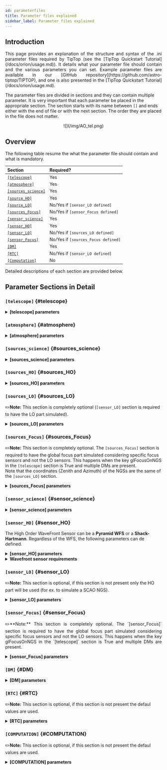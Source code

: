 ```yaml
---
id: parameterfiles
title: Parameter files explained
sidebar_label: Parameter files explained
---
```


## Introduction

<p align="justify">
This page provides an explanation of the structure and syntax of the .ini parameter files required by TipTop (see the [TipTop Quickstart Tutorial](/docs/orion/usage.md)). It details what your parameter file should contain and the various parameters you can set. Example parameter files are available in our [GitHub repository](https://github.com/astro-tiptop/TIPTOP), and one is also presented in the [TipTop Quickstart Tutorial](/docs/orion/usage.md).

The parameter files are divided in sections and they can contain multiple parameter. It is very important that each parameter be placed in the appropriate section. The section starts with its name between `[]` and ends either with the end of file or with the next section. The order they are placed in the file does not matter.
</p>

<p align="center">
![](/img/AO_tel.png)
</p>

## Overview

The following table resume the what the parameter file should contain and what is mandatory.

| Section | Required? |
| :--------------- |:---------------|
| [`[telescope]`](/docs/orion/parameterfiles#telescope) | Yes |
| [`[atmosphere]`](/docs/orion/parameterfiles#atmosphere) | Yes |
| [`[sources_science]`](/docs/orion/parameterfiles#sources_science)| Yes |
| [`[source_HO]`](/docs/orion/parameterfiles#sources_HO) | Yes |
| [`[source_LO]`](/docs/orion/parameterfiles#sources_LO) | No/Yes if `[sensor_LO defined]` |
| [`[sources_Focus]`](/docs/orion/parameterfiles#sources_Focus) | No/Yes if `[sensor_Focus defined]` |
| [`[sensor_science]`](/docs/orion/parameterfiles#sensor_science) | Yes |
| [`[sensor_HO]`](/docs/orion/parameterfiles#sensor_HO) | Yes |
| [`[sensor_LO]`](/docs/orion/parameterfiles#sensor_LO) | No/Yes if `[sources_LO defined]` |
| [`[sensor_Focus]`](/docs/orion/parameterfiles#sensor_Focus) | No/Yes if `[sources_Focus defined]` |
| [`[DM]`](/docs/orion/parameterfiles#DM) | Yes |
| [`[RTC]`](/docs/orion/parameterfiles#RTC) | No/Yes if `[sensor_LO defined]` |
| [`[Computation]`](/docs/orion/parameterfiles#COMPUTATION) | No |
	
Detailed descriptions of each section are provided below.

## Parameter Sections in Detail

### `[telescope]` {#telescope}

<details>
  <summary><strong> [telescope] parameters </strong></summary>

| Parameter | Required? | Type | Description |
| :--------------- |:---------------|:---------------:|:---------------|
| `TelescopeDiameter` | Yes | `float` | Set the outer diameter of the telescope pupil in unit of **_meters_**. |
| `Resolution` | Yes | `integer` |  _Default_: `256`<br /> Number of pixels across the pupil diameter. This value is used in computation of the telescope OTF. |
| `ObscurationRatio` | No | `float` | _Default_: `0.0`<br /> Defines the central obstruction due to the secondary as a ratio of the `TelescopeDiameter`. |
| `ZenithAngle` | No/Yes if LO | `float` | _Default_: `0.0` <br /> Set the pointing direction of the telescope in degree with respect to the zenith. Used to compute airmass, to scale atmospheric layers and stars altitude. |
| `PupilAngle` | No | `float` |  _Default_: `0.0`<br /> Rotation angle of the telescope pupil in degrees. Applied to pupil mask and static aberration maps to match instrument orientation. |
| `PathPupil` | No | `string` |  _Default_: `''`<br /> Path to the pupil model in .fits file (if provided, the pupil model is interpolated). if absent or `''`, not used.|
| `PathStaticOn` | No | `string`  | _Default_: `None`<br /> Path to a .fits file containing an on-axis static aberration map (**_[nm]_**). This parameter can be used to add any kind of static aberrations.<br/> Example: the static aberration of the [ELT M1](https://github.com/astro-tiptop/TIPTOP/blob/main/tiptop/data/ELT_M1_MORFEO_DMs_static_wfe_480px.fits).<br/> If absent or `''`, not used.|
| `zCoefStaticOn` | No | `list of float`  | _Default_: `None`<br /> Combination of zernike modes that models an on-axis static aberration. Coefficients are in **_[nm RMS]_**.<br/> Examples: Focus `[0,0,100]`; Astigmatism `[0,0,0,100]`; Trefoil `[0,0,0,0,0,0,0,100]`; Spherical `[0,0,0,0,0,0,0,0,0,100]`.<br/> If absent not used.|
| `PathStaticOff` | No | `string`  | _Default_: `None`<br /> Path to a fits file that contains field-dependent (off-axis) static aberration maps. Must be provided together with `PathStaticPos` specifying the corresponding positions.<br/> If absent or `''`, not used. |
| `PathStaticPos` | No | `string`  | _Default_: `None`<br /> Required if `PathStaticOff`. Path to a fits file that contains the field positions [zenith in arcsec, azimuth in rad] corresponding to each off-axis static aberration map in `PathStaticOff`. |
| `PathApodizer` | No | `string`  | _Default_: `''`<br /> Path to a fits file that contains an amplitude apodizer map. Used to apply pupil amplitude weighting (transmission mask) in the simulation. if absent or `''`, not used. |
| `PathStatModes` | No | `string`  | _Default_: `''`<br /> Path to a fits file that contains a cube of static aberration modes. Each mode is normalized to have 1 nm RMS amplitude. If absent or `''`, not used. |
| `windPsdFile` | No | `string`  | _Default_: `''`<br /> File name of a .fits file with a 2D array with a frequency vector and PSD of tip and tilt windshake. |
| `extraErrorNm` | No | `float` | _Default_: `0.0` <br /> **_nm_** _RMS_ of the additional wavefront error to be added (an error that is not otherwise considered). This parameter is used to define a PSD that is summed to the AO PSD. The default power law is f^(-2), but is can be modified using the `extraErrorExp` parameter. It models a generic static aberration. |
| `extraErrorExp` | No |  `float` | _Default_: `-2.` <br /> Exponent of the power of spatial frequencies used to generate the PSD associated with `extraErrorNm`. |
| `extraErrorMin` | No |  `float` | _Default_: `0.0` <br /> Minimum spatial frequency (**_[m^(-1)]_**) for which PSD associated with `extraErrorNm` is > 0|
| `extraErrorMax` | No |  `float` | _Default_: `0.0` <br /> Maximum spatial frequency (**_[m^(-1)]_**) for which PSD associated with `extraErrorNm` is > 0 <br /> _Note_: 0 means maximum frequency is the one present in the spatial frequency array of the PSDs. |
| `extraErrorLoNm` | No |  `float` | _Default_: `0.0` <br /> **_nm_** _RMS_ of the additional error to be added (an error that is not otherwise considered). <br /> It can be a list of two values, the on-axis error and the error at the edge of the technical field (`[telescope] TechnicalFoV`) <br /> _Note:_ (1) only makes sense if `[sensor_LO]` is present (2) if not present `extraErrorNm` is used on LO directions. |
| `extraErrorLoExp` | No |  `float` | _Default_: `-2.` <br /> Exponent of the power of spatial frequencies used to generate the PSD associated with `extraErrorLoNm`. |
| `extraErrorLoMin` | No |  `float` | _Default_: `0.0` <br /> Mminimum spatial frequency for which PSD associated with `extraErrorLoNm` is > 0 |
| `extraErrorLoMax`  | No |  `float` | _Default_: `0.0` <br /> Maximum spatial frequency for which PSD associated with `extraErrorLoNm` is > 0 <br /> _Note_: 0 means maximum frequency is the one present in the spatial frequency array of the PSDs. |
| `jitter_FWHM` | No |  `float` | _Default_: `None` <br /> Additional kernel to be convolved with PSF, it could be a scalar (FWHM in **_mas_**) for a round kernel or a list of three values [FWHM_mas_max, FWHM_mas_min, angle_rad]. It models an additional tip/tilt jitter (e.g. vibrations, PSF drifts, ...).|
| `glFocusOnNGS` | No |  `bool` | _Default_: `False` <br /> Global focus control with natural guide stars. Multi-conjugate systems only. Requires `NumberLenslets` >= 2 in `sensor_LO` or a specific global focus sensor (`[sources_Focus]` and `[sensor_Focus]` sections). |
| `TechnicalFoV` | No/Yes if LO |  `float` | _Default_: `0.0` <br /> Diameter of the technical field of view in **_[arcsec]_**. In MCAO/LGS configurations, used when `NumberActuators` from `[DM]` section is not set: scales the projected DM size with altitude and derives the actuator count from `DmPitchs`. In LO, also sets the angular range for interpolating additional low-order error terms (`extraErrorLoNm`).<br/> _Warning:_ Mandatory and no default if LO section is used.|

<!-- | `coefficientOfTheStaticMode` | No used | `string`  | _Default_: `''`<br /> Coefficients applied to the static aberration modes loaded from `PathStatModes`. | -->

</details>

### `[atmosphere]` {#atmosphere}

<details>
  <summary><strong> [atmosphere] parameters </strong></summary>

| Parameter | Required? | Type | Description |
| :--------------- |:---------------|:---------------:|:---------------|
| `Seeing` | Yes,  unless `r0_value` given | `float` | Set the seeing at Zenith in **_[arcsec]_**. Used to compute `r0` as `r0 = 0.976 × λ / Seeing(rad)`. If not set, **TipTop** uses `r0_value`. |
| `r0_value` | Yes, unless `Seeing` given | `float` | Set the atmosphere Fried parameter `r0` in **[meters]**. Used directly if `Seeing` is not provided. |
| `Wavelenght` | No/Yes if LO | `float` | _Default_: `500e-9` <br /> Wavelength at which the atmospheric statistics are defined (in meters). <br /> _Warning:_ Mandatory and no default if LO section is used.|
| `L0` | No/Yes if LO | `float` | _Default_: `25.0` <br /> Outer Scale of the atmosphere in meters. <br />_Warning:_ Mandatory and no default if LO section is used.|
| `Cn2Weights` | No/Yes if LO | `list of float` | _Default_: `[1.0]` <br /> Relative contribution of each layer. The sum of all the list element must be 1. Must have the same length as `Cn2Heights`, `WindSpeed` and `WindDirection`. <br /> _Warning_: required if `Cn2Heights`, `WindSpeed` or `WindDirection` are defined. <br /> _Warning_: extremely confusing error message if absent when it must be defined. |
| `Cn2Heights` | No/Yes if LO | `list of float` | _Default_: `[0.0]` <br /> Altitude of layers in **_[meters]_**. Must have the same length as `Cn2Weights`, `WindSpeed` and `WindDirection`. <br /> _Warning_: required if `Cn2Weights`, `WindSpeed` or `WindDirection` are defined. <br /> _Warning_: extremely confusing error message if absent when it must be defined.|
| `WindSpeed` | No/Yes if LO | `list of float` | _Default_: `[10.0]` <br />  Wind speed values for each layer in **_[m/s]_**. Must have the same length as `Cn2Weights`, `Cn2Heights` and `WindDirection`. <br />_Warning_: required if `Cn2Weights`, `Cn2Heights` or `WindDirection` are defined. <br /> _Warning_: extremely confusing error message if absent when it must be defined. |
| `WindDirection` | No | `list of float` | _Default_: a list of 0 of the length of WindSpeed <br />  Wind direction for each layer in **_[degrees]_**. 0 degree is along the x axis then anticlockwise. Must have the same length as `Cn2Weights`, `Cn2Heights` and `WindSpeed`.|
| `testWindspeed` | No | `float` | Used only for tests. |

</details>


### `[sources_science]` {#sources_science}

<details>
  <summary><strong> [sources_science] parameters </strong></summary>

| Parameter | Required? | Type | Description |
| :--------------- |:---------------|:---------------:|:---------------|
| `Wavelength` | Yes | `list of float` or `float` | List of wavelengths in **_meters_**. <br /> When more than one elements is present the output PSF saved in the fits file is a 4D array with dimension (Nw, Ns, Npix, Npix), where Nw is the number of wavelengths required (`[sources_science] Wavelength`), Ns is the number of directions required ([sources_science] Zenith and Azimuth) and Npix is the size required for the PSFs (`[sensor_science] FieldOfView`). If a single elements is present the fits file is a 3D array with dimension (Ns, Npix, Npix). Instead the profiles will be a 3D array (fourth fits file extension) with dimensions (2*Nw, Ns, Npix/2). The first Nw elements contain the radius and the second Nw elements the profile values (the first radius and profile pair is radius=data[0,0,:] profile=data[Nw,0,:], the second is radius=data[1,0,:] profile=data[Nw+1,0,:], …) json file: two lists, radius and psf with dimensions (Nw, Ns, Npix/2). <br /> In this case more memory is required and small differences with respect to monochromatic PSF will be present because: (1) errors Differential refractive anisoplanatism and Chromatism from **P3** are computed for a single wavelength (the shortest one) (2) effective field-of-view of the PSF is typically larger to guarantee that the PSF at the shortest wavelength has the required field-of-view (3) The PSF is typically computed with a higher sampling to guarantee that the longest wavelength has the required sampling and then the PSFs at the shorter wavelengths are rebinned. |
| `Zenith` | Yes | `list of float` | Zenithal coordinate in arcsec (distance from axis) of science sources. Must be the same length as `Azimut`. |
| `Azimuth` | Yes | `list of float` | Azimuthal coordinate in **_degree_** (angle from the ref. direction: polar axis is x-axis) of science sources. Must be the same length as `Zenith`. |

</details>

### `[sources_HO]` {#sources_HO}

<details>
  <summary><strong> [sources_HO] parameters </strong></summary>

| Parameter | Required? | Type | Description |
| :--------------- |:---------------|:---------------:|:---------------|
| `Wavelength` | Yes |  `float` | Sensing wavelength for Hight Order modes in **_meters_** <br /> _Warning_: gives a confusing error message if absent. |
| `Zenith` | No | `list of float` | _Default_: `[0.0]` <br /> Zenithal coordinate of each guide stars in arcsec (distance from axis). Must be the same length as `Azimuth`, even if `Azimuth` is defined, this is optional. |
| `Azimuth` | No | `list of float` | _Default_: `[0.0]` <br /> Azimuthal coordinate in degree (angle from the ref. direction: polar axis is x-axis) of each guide stars. Must be the same length as `Zenith`, even if `Zenith` is defined, this is optional. |
| `Height` | No | `float` | _Default_: `0.0` <br /> Altitude of the guide stars (0 if infinite). Consider that all guide star are at the same height. |

</details>

### `[sources_LO]` {#sources_LO}

✏️**Note:** This section is completely optional (`[sensor_LO]` section is required to have the LO part simulated).

<details>
  <summary><strong> [sources_LO] parameters </strong></summary>

| Parameter | Required? | Type | Description |
| :--------------- |:---------------|:---------------:|:---------------|
| `Wavelength` | Yes | `float` | Sensing wavelength for Low Order modes in **meters**. |
| `Zenith` | Yes | `list of float` | Zenithal coordinate of each guide stars in arcsec (distance from axis). Must be the same length as `Azimuth`. |
| `Azimuth` | Yes | `list of float` | Azimuthal coordinate in degree (angle from the reference direction: polar axis is x-axis) of each guide stars. Must be the same length as `Zenith`. |

</details>

### `[sources_Focus]` {#sources_Focus}

<p align="justify">

✏️**Note:** This section is completely optional. The `[sources_Focus]` section is required to have the global focus part simulated considering specific focus sensors and not the LO sensors. This happens when the key glFocusOnNGS in the `[telescope]` section is True and multiple DMs are present. \
Note that the coordinates (Zenith and Azimuth) of the NGSs are the same of the `[sources_LO]` section.
</p>

<details>
  <summary><strong> [sources_Focus] parameters </strong></summary>

| Parameter | Required? | Type | Description |
| :--------------- |:---------------|:---------------:|:---------------|
| `Wavelength` | Yes | `float` | Sensing wavelength for global focus modes in **_meters_**. |

</details>

### `[sensor_science]` {#sensor_science}

<details>
  <summary><strong> [sensor_science] parameters </strong></summary>

| Parameter | Required? | Type | Description |
| :--------------- |:---------------|:---------------:|:---------------|
| `PixelScale` | Yes | `float` | Pixel/spaxel scale in **_milliarcsec_**. <br /> _Warning_: confusing error message if missing. |
| `FieldOfView` | Yes | `integer` | Field of view of the camera in pixel/spaxel. <br /> _Warning_: confusing error message if missing. |
| `Super_Sampling` | No | `float`| Desired radial interpolation sampling step in **_milliarcsec_**. <br /> If provided, TipTop performs a 2D polar interpolation of the PSF to produce a radial profile resampled at the requested scale. |

<p align="justify">

✏️**Note:** following parameters were added to uniformise all the sensor (HO and LO), but they are not used. <br />
`Binning`, `NumberPhotons`, `SpotFWHM`, `SpectralBandwidth`, `Transmittance`, `Dispersion`, `SigmaRON`, `Dark`, `SkyBackground`, `Gain`, `ExcessNoiseFactor`, `Wavelength`, `FieldOfView`
</p>

</details>

### `[sensor_HO]` {#sensor_HO}

The High Order WaveFront Sensor can be a **Pyramid WFS** or a **Shack-Hartmann**. Regardless of the WFS, the following parameters can de defined.

<details>
  <summary><strong> [sensor_HO] parameters </strong></summary>

| Parameter | Required? | Type | Description |
| :--------------- |:---------------|:---------------:|:---------------|
| `WfsType` | No | `string` |  _Default_: `Shack-Hartmann` <br /> Type of wavefront sensor used for the High Order sensing. Other available option: `Pyramid`. |
| `NumberLenslets` | No | `list of int` |  _Default_: `[20]` <br /> Number of WFS lenslets. Used for both **Shack–Hartmann** and **Pyramid** sensors. Also used for noise computation if NoiseVariance is not set. |
| `SizeLenslets` | No | `list of float` |  _Default_: `[Telescope] TelescopeDiameter/[sensor_HO] NumberLenslet` <br /> Lenslet Size of WFS lenslets in **_meters_**. Overrides the ratio between telescope size and Number of lenslet used to compute the matrix size. |
| `PixelScale` | Yes | `integer` | High Order WFS pixel scale in **_[mas]_**. Not used when a **Pyramid** wavefront sensor has been selected. <br /> _Warning_: gives a confusing error message if missing. |
| `FieldOfView` | Yes | `integer` | Number of pixels per subaperture. Not used when a **Pyramid** wavefront sensor has been selected (4 pixels are used in this case). <br /> _Warning_: gives a confusing error message if missing. |
| `NumberPhotons` | No | `list of int` |  _Default_: `[Inf]` <br /> Flux return in **_[nph/frame/subaperture]_**. <br /> It can be computed as: `(0-magn-flux [ph/s/m2]) * (size of sub-aperture [m])^2 * (1/SensorFrameRate_HO) * (total throughput) * (10^(-0.4*magn_source_HO))`|
| `SpotFWHM` | No | `list of list of float` |  _Default_: `[[0.0, 0.0]]` <br /> Represents the instrumental broadening of **Shack–Hartmann** spot size (FWHM) along x and y, in **_milliarcseconds_** without turbulence. If set to [[0.0, 0.0]], only atmospheric broadening is considered. Not used with a **Pyramid** WFS. |
| `Gain` | No | `float` |  _Default_: `1.0` <br /> Detector pixel gain. |
| `ExcessNoiseFactor` | No | `float` |  _Default_: `1.0` <br /> Excess noise factor. |
| `NoiseVariance`  | No | `list of float` |  _Default_: `[None]` <br /> Noise Variance in _rad2_. If set, this value overrides the analytical noise variance calculation. |
| `SigmaRON` | No | `float` |  _Default_: `0.0` <br /> Read-out noise std in **_[e-]_**, used only if the `NoiseVariance` is not set. |
| `addMcaoWFsensConeError` | No | `bool` | _Default_: `False` <br /> Additional error to consider the reduced sensing volume due to the cone effect. Multi-conjugate systems only.|

<!-- | `SpectralBandwidth` | No | `float` |  _Default_: `0.0` <br /> Spectral fullwidth around each central wavelength (in **_[meters]_**). If 0, monochromatic simulation. ||
| `Transmittance` | No | `list of float` |  _Default_: `[1.0]` <br /> Transmission factors at the WFS plane. Expected in the range [0,1]. |
| `Dispersion` | No | `list of list of float` |  _Default_: `[[0.0],[0.0]]` <br /> Chromatic shift of the image on the detector, in pixels. The first sub-list corresponds to x-offsets, the second to y-offsets. Must have the same number of elements as `Transmittance`. Used only in PSF computation to account for wavelength-dependent shifts (e.g. due to residual atmospheric dispersion). | -->

</details>

<details>
  <summary><strong> Wavefront sensor requirements </strong></summary>

<!-- ### Wavefront sensor requirements -->
<p align="justify">
In the two following section we list the parameters that are specific to each wavefront sensor. If you define a parameter for one WFS while another WFS is defined The parameter will be ignored. For example, if you define the parameter `SigmaRON`, while WfsType is `Pyramid`, `SigmaRON` is ignored.
</p>

#### Shack-Hartmann requirements


| Parameter | Required? | Type | Description |
| :--------------- |:---------------|:---------------:|:---------------|
| `Algorithm` | No | `string` |  _Default_: `wcog` <br /> Other options: `cog` (simple center-of-gravity), `tcog` (center-of-gravity with threshold), `qc` (quad-cell)|
| `WindowRadiusWCoG` | No | `integer` |  _Default_: `5.0` <br /> FWHM in pixel of the gaussian weighting function. |


#### Pyramid requirements


| Parameter | Required? | Type | Description |
| :--------------- |:---------------|:---------------:|:---------------|
| `Modulation` | Yes | `float` | _Default_: `None` <br /> If the chosen wavefront sensor is the `Pyramid`, spot modulation radius in lambda/D units. This is ignored if the WFS is `Shack-Hartmann`.  <br /> _Warning_: gives a confusing message if missing when required. |
| `Binning` | No | `integer` | _Default_: `1` <br /> Binning factor of the detector, only used in the pyramid case, optional for pyramid. |

#### Can be set but not used

| Parameter | Required? | Type | Description |
| :--------------- |:---------------|:---------------:|:---------------|
| `Dark` | No | `float` | _Default_: `0.0` <br /> Dark current in **_[e-/s/pix]_**.|
| `SkyBackground` | No | `float` | _Default_: `0.0` <br /> Sky background **_[e-/s/pix]_**. |
| `ThresholdWCoG` | No | `float` | _Default_: `0.0` <br /> Threshold Number of pixels for windowing the low order WFS pixels. |
| `NewValueThrPix` | No  | `float` | _Default_: `0.0` <br /> New value for pixels lower than `ThresholdWCoG`. Is there a reason to want to force these values to something else? |

</details>

### `[sensor_LO]` {#sensor_LO}

✏️**Note:** This section is optional, if this section is not present only the HO part will be used (for ex. to simulate a SCAO NGS).

<details>
  <summary><strong> [sensor_LO] parameters </strong></summary>

| Parameter | Required? | Type | Description |
| :--------------- |:---------------|:---------------:|:---------------|
| `PixelScale` | Yes | `float` | LO WFS pixel scale in **_[mas]_**. |
| `FieldOfView` | Yes | `integer` | Number of pixels per subaperture. Not used when a Pyramid wavefront sensor has been selected (4 pixels are used in this case). |
| `NumberPhotons` | Yes | `list of int` | Detected flux in **_[nph/frame/subaperture]_**. Must be the same length as `NumberLenslet`. <br /> It can be computed as: `(0-magn-flux [ph/s/m2]) * (size of subaperture [m])**2 * (1/SensorFrameRate_LO) * (total throughput) * (10**(-0.4*magn_source_LO))`.|
| `NumberLenslets` | Yes | `list of int` | _Default_: `[1]` <br /> Number of WFS lenslets. Must be the same length as `NumberPhotons`.|
| `SigmaRON` | Yes | `float` | _Default_: `0.0` <br /> Read out noise in **_[e-]_**. |
| `Dark` | Yes | `float` | _Default_: `0.0` <br /> Dark current **_[e-/s/pix]_**.|
| `SkyBackground` | Yes |  `float` | _Default_: `0.0` <br /> Sky background **_[e-/s/pix]_**.|
| `ExcessNoiseFactor` | Yes |  `float` | _Default_: `1.0` <br /> Excess noise factor.|
| `WindowRadiusWCoG` | Yes | `integer` or `string` |  _Default_: `1` <br /> Radius in pixel of the FWHM of the weights map of the weighted CoG the low order WFS pixels. <br /> _Warning_: if set to ‘optimize’, gain is automatically optimized by **TipTop** (closest int to half of PSF FWHM), otherwise the float value set is used. |
| `ThresholdWCoG` | Yes | `float` |  _Default_: `0.0` <br /> Threshold Number of pixels for windowing the low order WFS pixels. |
| `NewValueThrPix` | Yes | `float` |  _Default_: `0.0` <br /> New value for pixels lower than threshold. |
| `filtZernikeCov` | No | `bool` |  _Default_: `False` <br /> Filter for the zernike covariance. The zernike cov. is used to quantify for the TT tomographic (anisoplanatic) error. This filter accounts for the HO correction of an MCAO system. Multi-conjugate systems only. <br /> _Warning_: Do not use in systems with a single DM. |
| `Binning` | No | `integer` | _Default_: `1` <br /> Binning factor of the detector. |
| `SpotFWHM` | No | `list of list of int` | _Default_: `[[0.0,0.0]]` <br /> Low Order spot scale in **_[mas]_**. |
| `Gain` | No | `float` | _Default_: `1` <br /> Camera gain. |
| `Algorithm` | No | `string` | _Default_: `wcog` <br /> CoG computation algorithm. |



<!-- #### Can be set but not used -->

<!-- | Parameter | Required? | Type | Description |
| :--------------- |:---------------|:---------------:|:---------------|
| `Binning` | No | `integer` | _Default_: `1` <br /> Binning factor of the detector. |
| `SpotFWHM` | No | `list of list of int` | _Default_: `[[0.0,0.0]]` <br /> Low Order spot scale in **_[mas]_**. |
| `Gain` | No | `float` | _Default_: `1` <br /> Camera gain. |
| `Algorithm` | No | `string` | _Default_: `wcog` <br /> CoG computation algorithm. | -->

</details>

### `[sensor_Focus]` {#sensor_Focus}
<p align="justify">
✏️**Note:** This section is completely optional. The `[sensor_Focus]` section is required to have the global focus part simulated considering specific focus sensors and not the LO sensors. This happens when the key glFocusOnNGS in the `[telescope]` section is True and multiple DMs are present.
</p>

<details>
  <summary><strong> [sensor_Focus] parameters </strong></summary>

| Parameter | Required? | Type | Description |
| :--------------- |:---------------|:---------------:|:---------------|
| `PixelScale` | Yes | `float` | Focus WFS pixel scale in **_[mas]_**. |
| `FieldOfView` | Yes | `integer` | Not used. Number of pixels per subaperture. |
| `NumberPhotons` | Yes | `list of int` | Detected flux in **_[nph/frame/subaperture]_**. Must be the same length as `NumberLenslet`. <br /> It can be computed as: `(0-magn-flux [ph/s/m2]) * (size of subaperture [m])**2 * (1/SensorFrameRate_Focus) * (total throughput) * (10**(-0.4*magn_source_Focus))`.|
| `NumberLenslets` | Yes | `list of int` | _Default_: `[1]` <br /> Number of WFS lenslets. Must be the same length as `NumberPhotons`.|
| `SigmaRON` | Yes | `float` | _Default_: `0.0` <br /> Read out noise in **_[e-]_**. |
| `Dark` | Yes | `float` | _Default_: `0.0` <br /> Dark current **_[e-/s/pix]_**.|
| `SkyBackground` | Yes |  `float` | _Default_: `0.0` <br /> Sky background **_[e-/s/pix]_**.|
| `ExcessNoiseFactor` | Yes |  `float` |Excess noise factor.|
| `WindowRadiusWCoG` | Yes | `integer` or `string` |  _Default_: `1` <br /> Radius in pixel of the HWHM of the weights map of the weighted CoG the global focus WFS pixels. <br /> _Warning_: if set to ‘optimize’, gain is automatically optimized by **TipTop** (closest int to half of PSF FWHM), otherwise the float value set is used. |
| `ThresholdWCoG` | Yes | `float` |  _Default_: `0.0` <br /> Threshold Number of pixels for windowing the global focus WFS pixels. |
| `NewValueThrPix` | Yes | `float` |  _Default_: `0.0` <br /> New value for pixels lower than threshold. |
<!-- | `Binning` | No | `integer` | _Default_: `1` <br /> Binning factor of the detector. |
| `SpotFWHM` | No | `list of list of int` | _Default_: `[[0.0,0.0]]` <br /> Focus spot scale in **_[mas]_**. |
| `Gain` | No | `float` | _Default_: `1` <br /> Camera gain. |
| `Algorithm` | No | `string` | _Default_: `wcog` <br /> CoG computation algorithm. | -->


</details>

### `[DM]` {#DM}

<details>
  <summary><strong> [DM] parameters </strong></summary>

| Parameter | Required? | Type | Description |
| :--------------- |:---------------|:---------------:|:---------------|
| `DmPitchs` | Yes | `list of float` | DM actuators pitch in meters, on the meta pupil at the conjugasion altitude, used for fitting error computation. <br />_Warning_: if it smaller than `[sensor_HO]` `SizeLenslets` (=`[Telescope]` `TelescopeDiameter`/`[sensor_HO]` `NumberLenslet` ) aliasing error will be significant. <br />Must be the same length as `NumberActuators`.|
| `NumberActuators` | No | `list of int` | _Default_: computed from `TelescopeDiameter`, `TechnicalFoV`, `DMHeights` and `DMPitchs`. <br />Number of actuator on the pupil diameter. Must be the same length as `DmPitchs`. |
| `InfModel` | No | `string` |  _Default_: `gaussian` <br /> DM influence function model. Supported values: `'gaussian'` or `'xinetics'`. |
| `InfCoupling` | No | `list of float` | _Default_: `[0.2]` <br />Mechanical coupling coefficient (0–1) between DM actuators. Controls the width of the influence function. Must have the same length as `NumberActuators` (one value per DM).|
| `DmHeights` | No/Yes if LO or multi DMs | `list of float` | _Default_: `[0.0]` <br />DM altitude in **_meters_**. Must be the same length as `NumberActuators` and `DmPitchs`. |
| `OptimizationZenith` | No | `list of float` | _Default_: `[0.0]` <br />Zenith position in arcsec (distance from axis) of the direction in which the AO correction is optimized. Must be the same length as `OptimisationAzimuth` and `OptimizationWeight`. These are for wide field AO system, should be a requirement for MCAO and GLAO. |
| `OptimizationAzimuth` | No | `list of float` | _Default_: `[0.0]` <br />Azimuth in degrees (angle from the ref. direction: polar axis is x-axis) of the direction in which the AO correction is optimized. Must be the same length as `OptimizationZenith` and `OptimizationWeight`. These are for wide field AO system, should be a requirement for MCAO and GLAO. |
| `OptimizationWeight` | No | `list of float` | _Default_: `[1.0]` <br />Weights of the optimisation directions. Must be the same length as `OptimizationZenith` and `OptimizationAzimuth`. These are for wide field AO system, should be a requirement for MCAO and GLAO.|
| `OptimizationConditioning` | No | `float` |  _Default_: `1.0e2` <br />Matrix Conditioning threshold in the truncated SVD inversion.|
| `NumberReconstructedLayers` | No | `integer` |  _Default_: `10` <br /> Number of reconstructed atmospheric layers for tomographic AO systems (multi-guide-star). |
| `AoArea` | No | `string` |  _Default_: `circle` <br /> Shape of the AO-corrected area. Any other options are not defined and will give a squarre correction area. |

</details>

### `[RTC]` {#RTC}

✏️**Note:** This section is optional, if this section is not present the defaul values are used.

<details>
  <summary><strong> [RTC] parameters </strong></summary>

| Parameter | Required? | Type | Description |
| :--------------- |:---------------|:---------------:|:---------------|
| `LoopGain_HO` | No | `float` |  _Default_: `0.5` <br /> High Order Loop gain.|
| `SensorFrameRate_HO` | No | `float` |  _Default_: `500.0` <br /> High Order loop frequency in **_[Hz]_**. |
| `LoopDelaySteps_HO` | No | `integer` |  _Default_: `2` <br /> High Order loop delay in **_[frame]_**. |
| `LoopGain_LO` | No/Yes if LO | `float` or `string` |  _Default_: `None` <br /> Low Order loop gain. <br/> _Warning_: if set to ‘optimize’, gain is automatically optimized by **TipTop**, otherwise the float value set is used. |
| `SensorFrameRate_LO` | No/Yes if LO | `float` |  _Default_: `None` <br /> Loop frequency in **_[Hz]_**. If `[sensor_LO]` section is present it must be set. |
| `LoopDelaySteps_LO` | No/Yes if LO | `integer` |  _Default_: `None` <br /> Low Order loop delays in **_[frames]_**. If `[sensor_LO]` section is present it must be set. |
| `LoopGain_Focus` | No/Yes if Focus |  `float` or `string` |  _Default_: `None` <br /> Global focus loop gain. <br /> _Warning_: if set to ‘optimize’, gain is automatically optimized by **TipTop**, otherwise the float value set is used. |
| `SensorFrameRate_Focus` | No/Yes if Focus | `float` |  _Default_: `None` <br /> Global focus loop frequency in **_[Hz]_**. If `[sensor_Focus]` section is present it must be set. |
| `LoopDelaySteps_Focus` | No/Yes if Focus | `integer` |  _Default_: `None` <br /> Global focus loop delays in **_[frames]_**. If `[sensor_Focus]` section is present it must be set. |
| `MMSE_Rec_LO` | No | `bool` |  _Default_: `True` <br /> Enables the **MMSE** reconstructor for the LO loop. If `False`, a **Tikhonov** reconstruction is used with λ = 0.05 (empirical value chosen to remove unseen modes when fewer than 3 stars or poor asterism geometry are present). Ignored if only one guide star.|

<!-- | `MMSE_Rec_LO` | No | `bool` |  _Default_: `True` <br /> Enables the **MMSE** reconstructor for the LO loop, more robust in low SNR conditions. If `False`, a **Tikhonov** reconstruction is used with λ = 0.05 (value inherited from MASTSEL tests with pseudo-inverse, chosen to remove unseen modes when fewer than 3 stars or poor asterism geometry are present; reasonably conservative but could be tuned if needed). Ignored if only one guide star.|  -->
<!-- Does not affect `LoopGain_LO`, only how LO measurements are combined. | -->


</details>

### `[COMPUTATION]` {#COMPUTATION}

✏️**Note:** This section is optional, if this section is not present the defaul values are used.

<details>
  <summary><strong> [COMPUTATION] parameters </strong></summary>

| Parameter | Required? | Type | Description |
| :--------------- |:---------------|:---------------:|:---------------|
| `platform` | No | `string` |  _Default_: `GPU` <br /> Set to it to `CPU` to forcy the library to use numpy instead of cupy.|
| `integralDiscretization1` | No | `float` |  _Default_: `1000.0` <br /> Discretization used in the integrals (`astro-tiptop/SEEING library`).|
| `integralDiscretization2` | No | `float` |  _Default_: `4000.0` <br /> Discretization used in the integrals (`astro-tiptop/SEEING library`).|

</details>